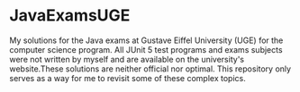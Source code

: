 # JavaExamsUGE

My solutions for the Java exams at Gustave Eiffel University (UGE) for the computer science program. All JUnit 5 test programs and exams subjects were not written by myself and are available on the university's website.These solutions are neither official nor optimal. This repository only serves as a way for me to revisit some of these complex topics.
